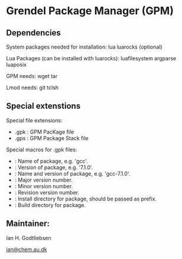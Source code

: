 # Grendel Package Manager (GPM)

## Dependencies 

   System packages needed for installation:
      lua
      luarocks (optional)
      
   Lua Packages (can be installed with luarocks):
      luafilesystem
      argparse
      luaposix  

   GPM needs:
      wget
      tar

   Lmod needs:
      git
      tclsh

## Special extenstions

Special file extensions:
* .gpk : GPM PacKage file
* .gps : GPM Package Stack file

Special macros for .gpk files:
* <pkgname>     : Name of package, e.g. 'gcc'.
* <pkgversion>  : Version of package, e.g. '7.1.0'.
* <pkg>         : Name and version of package, e.g. 'gcc-7.1.0'.
* <pkgmajor>    : Major version number.
* <pkgminor>    : Minor version number.
* <pkgrevison>  : Revision version number.
* <pkginstall>  : Install directory for package, should be passed as prefix.
* <pkgbuild>    : Build directory for package.

## Maintainer:
Ian H. Godtliebsen

ian@chem.au.dk
